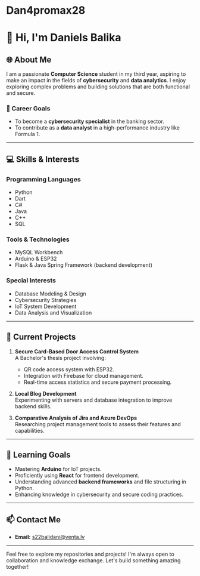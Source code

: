 # Dan4promax28
# 👋 Hi, I'm Daniels Balika

## 🌐 About Me

I am a passionate **Computer Science** student in my third year, aspiring to make an impact in the fields of **cybersecurity** and **data analytics**. I enjoy exploring complex problems and building solutions that are both functional and secure. 

### 🎯 Career Goals
- To become a **cybersecurity specialist** in the banking sector.
- To contribute as a **data analyst** in a high-performance industry like Formula 1.

---

## 💻 Skills & Interests
### **Programming Languages**
- Python
- Dart
- C#
- Java
- C++
- SQL

### **Tools & Technologies**
- MySQL Workbench
- Arduino & ESP32
- Flask & Java Spring Framework (backend development)

### **Special Interests**
- Database Modeling & Design
- Cybersecurity Strategies
- IoT System Development
- Data Analysis and Visualization

---

## 📘 Current Projects
1. **Secure Card-Based Door Access Control System**  
   A Bachelor's thesis project involving:
   - QR code access system with ESP32.
   - Integration with Firebase for cloud management.
   - Real-time access statistics and secure payment processing.

2. **Local Blog Development**  
   Experimenting with servers and database integration to improve backend skills.

3. **Comparative Analysis of Jira and Azure DevOps**  
   Researching project management tools to assess their features and capabilities.

---

## 🌱 Learning Goals
- Mastering **Arduino** for IoT projects.
- Proficiently using **React** for frontend development.
- Understanding advanced **backend frameworks** and file structuring in Python.
- Enhancing knowledge in cybersecurity and secure coding practices.

---

## 📫 Contact Me
- **Email:** [s22balidani@venta.lv](mailto:s22balidani@venta.lv)

---

Feel free to explore my repositories and projects! I'm always open to collaboration and knowledge exchange. Let's build something amazing together!
